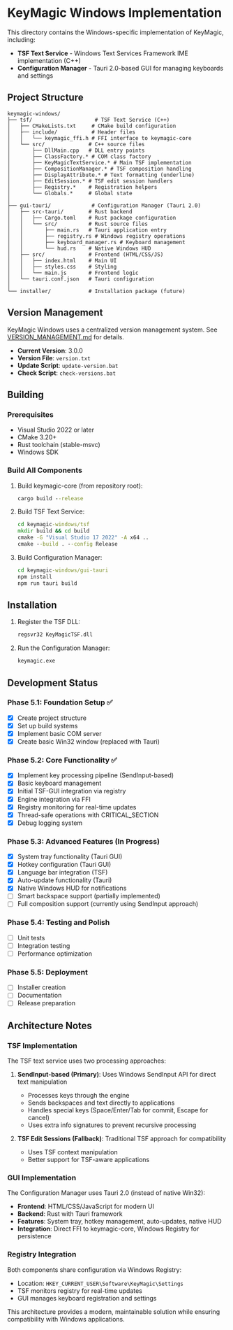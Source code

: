 # KeyMagic Windows Implementation

This directory contains the Windows-specific implementation of KeyMagic, including:

- **TSF Text Service** - Windows Text Services Framework IME implementation (C++)
- **Configuration Manager** - Tauri 2.0-based GUI for managing keyboards and settings

## Project Structure

```
keymagic-windows/
├── tsf/                    # TSF Text Service (C++)
│   ├── CMakeLists.txt     # CMake build configuration
│   ├── include/           # Header files
│   │   └── keymagic_ffi.h # FFI interface to keymagic-core
│   └── src/              # C++ source files
│       ├── DllMain.cpp   # DLL entry points
│       ├── ClassFactory.* # COM class factory
│       ├── KeyMagicTextService.* # Main TSF implementation
│       ├── CompositionManager.* # TSF composition handling
│       ├── DisplayAttribute.* # Text formatting (underline)
│       ├── EditSession.* # TSF edit session handlers
│       ├── Registry.*    # Registration helpers
│       └── Globals.*     # Global state
│
├── gui-tauri/             # Configuration Manager (Tauri 2.0)
│   ├── src-tauri/        # Rust backend
│   │   ├── Cargo.toml    # Rust package configuration
│   │   └── src/          # Rust source files
│   │       ├── main.rs   # Tauri application entry
│   │       ├── registry.rs # Windows registry operations
│   │       ├── keyboard_manager.rs # Keyboard management
│   │       └── hud.rs    # Native Windows HUD
│   ├── src/              # Frontend (HTML/CSS/JS)
│   │   ├── index.html    # Main UI
│   │   ├── styles.css    # Styling
│   │   └── main.js       # Frontend logic
│   └── tauri.conf.json   # Tauri configuration
│
└── installer/            # Installation package (future)

```

## Version Management

KeyMagic Windows uses a centralized version management system. See [VERSION_MANAGEMENT.md](VERSION_MANAGEMENT.md) for details.

- **Current Version**: 3.0.0
- **Version File**: `version.txt`
- **Update Script**: `update-version.bat`
- **Check Script**: `check-versions.bat`

## Building

### Prerequisites
- Visual Studio 2022 or later
- CMake 3.20+
- Rust toolchain (stable-msvc)
- Windows SDK

### Build All Components

1. Build keymagic-core (from repository root):
   ```cmd
   cargo build --release
   ```

2. Build TSF Text Service:
   ```cmd
   cd keymagic-windows/tsf
   mkdir build && cd build
   cmake -G "Visual Studio 17 2022" -A x64 ..
   cmake --build . --config Release
   ```

3. Build Configuration Manager:
   ```cmd
   cd keymagic-windows/gui-tauri
   npm install
   npm run tauri build
   ```

## Installation

1. Register the TSF DLL:
   ```cmd
   regsvr32 KeyMagicTSF.dll
   ```

2. Run the Configuration Manager:
   ```cmd
   keymagic.exe
   ```

## Development Status

### Phase 5.1: Foundation Setup ✅
- [x] Create project structure
- [x] Set up build systems
- [x] Implement basic COM server
- [x] Create basic Win32 window (replaced with Tauri)

### Phase 5.2: Core Functionality ✅
- [x] Implement key processing pipeline (SendInput-based)
- [x] Basic keyboard management
- [x] Initial TSF-GUI integration via registry
- [x] Engine integration via FFI
- [x] Registry monitoring for real-time updates
- [x] Thread-safe operations with CRITICAL_SECTION
- [x] Debug logging system

### Phase 5.3: Advanced Features (In Progress)
- [x] System tray functionality (Tauri GUI)
- [x] Hotkey configuration (Tauri GUI)
- [x] Language bar integration (TSF)
- [x] Auto-update functionality (Tauri)
- [x] Native Windows HUD for notifications
- [ ] Smart backspace support (partially implemented)
- [ ] Full composition support (currently using SendInput approach)

### Phase 5.4: Testing and Polish
- [ ] Unit tests
- [ ] Integration testing
- [ ] Performance optimization

### Phase 5.5: Deployment
- [ ] Installer creation
- [ ] Documentation
- [ ] Release preparation

## Architecture Notes

### TSF Implementation
The TSF text service uses two processing approaches:
1. **SendInput-based (Primary)**: Uses Windows SendInput API for direct text manipulation
   - Processes keys through the engine
   - Sends backspaces and text directly to applications
   - Handles special keys (Space/Enter/Tab for commit, Escape for cancel)
   - Uses extra info signatures to prevent recursive processing

2. **TSF Edit Sessions (Fallback)**: Traditional TSF approach for compatibility
   - Uses TSF context manipulation
   - Better support for TSF-aware applications

### GUI Implementation
The Configuration Manager uses Tauri 2.0 (instead of native Win32):
- **Frontend**: HTML/CSS/JavaScript for modern UI
- **Backend**: Rust with Tauri framework
- **Features**: System tray, hotkey management, auto-updates, native HUD
- **Integration**: Direct FFI to keymagic-core, Windows Registry for persistence

### Registry Integration
Both components share configuration via Windows Registry:
- Location: `HKEY_CURRENT_USER\Software\KeyMagic\Settings`
- TSF monitors registry for real-time updates
- GUI manages keyboard registration and settings

This architecture provides a modern, maintainable solution while ensuring compatibility with Windows applications.